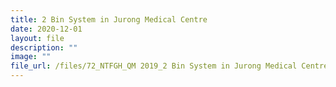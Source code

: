 ```yaml
---
title: 2 Bin System in Jurong Medical Centre
date: 2020-12-01
layout: file
description: ""
image: ""
file_url: /files/72_NTFGH_QM 2019_2 Bin System in Jurong Medical Centre-combine.pdf
---
```

